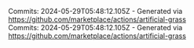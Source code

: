 Commits: 2024-05-29T05:48:12.105Z - Generated via https://github.com/marketplace/actions/artificial-grass
<br>
Commits: 2024-05-29T05:48:12.105Z - Generated via https://github.com/marketplace/actions/artificial-grass
<br>
